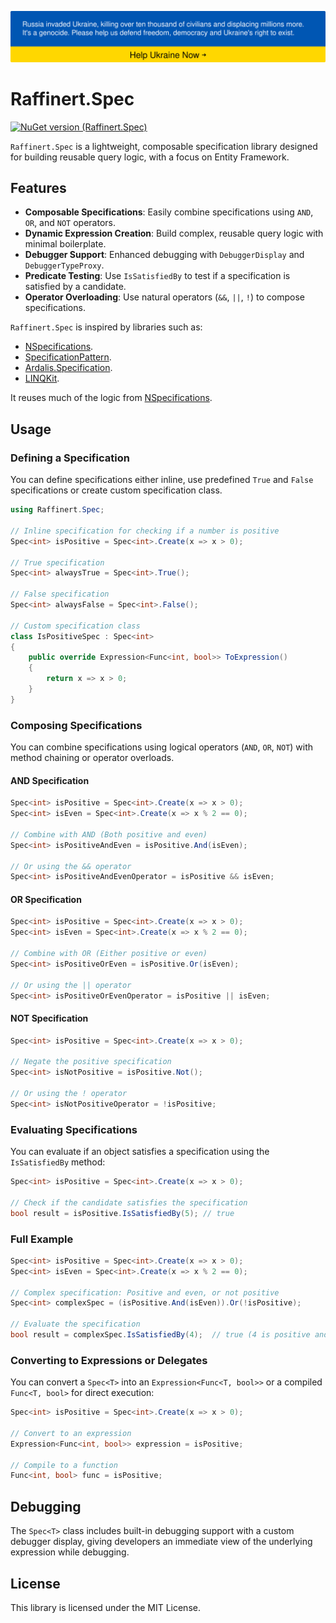 [![Stand With Ukraine](https://raw.githubusercontent.com/vshymanskyy/StandWithUkraine/main/banner2-direct.svg)](https://stand-with-ukraine.pp.ua)

# Raffinert.Spec
[![NuGet version (Raffinert.Spec)](https://img.shields.io/nuget/v/Raffinert.Spec.svg?style=flat-square)](https://www.nuget.org/packages/Raffinert.Spec/)

`Raffinert.Spec` is a lightweight, composable specification library designed for building reusable query logic, with a focus on Entity Framework.

## Features
- **Composable Specifications**: Easily combine specifications using `AND`, `OR`, and `NOT` operators.
- **Dynamic Expression Creation**: Build complex, reusable query logic with minimal boilerplate.
- **Debugger Support**: Enhanced debugging with `DebuggerDisplay` and `DebuggerTypeProxy`.
- **Predicate Testing**: Use `IsSatisfiedBy` to test if a specification is satisfied by a candidate.
- **Operator Overloading**: Use natural operators (`&&`, `||`, `!`) to compose specifications.

`Raffinert.Spec` is inspired by libraries such as:
* [NSpecifications](https://github.com/miholler/NSpecifications). 
* [SpecificationPattern](https://github.com/vkhorikov/SpecificationPattern).
* [Ardalis.Specification](https://github.com/ardalis/Specification).
* [LINQKit](https://github.com/scottksmith95/LINQKit).

It reuses much of the logic from [NSpecifications](https://github.com/miholler/NSpecifications).

## Usage

### Defining a Specification

You can define specifications either inline, use predefined `True` and `False` specifications or create custom specification class.

```csharp
using Raffinert.Spec;

// Inline specification for checking if a number is positive
Spec<int> isPositive = Spec<int>.Create(x => x > 0);

// True specification
Spec<int> alwaysTrue = Spec<int>.True();

// False specification
Spec<int> alwaysFalse = Spec<int>.False();

// Custom specification class
class IsPositiveSpec : Spec<int>
{
    public override Expression<Func<int, bool>> ToExpression()
    {
        return x => x > 0;
    }
}
```

### Composing Specifications

You can combine specifications using logical operators (`AND`, `OR`, `NOT`) with method chaining or operator overloads.

#### AND Specification

```csharp
Spec<int> isPositive = Spec<int>.Create(x => x > 0);
Spec<int> isEven = Spec<int>.Create(x => x % 2 == 0);

// Combine with AND (Both positive and even)
Spec<int> isPositiveAndEven = isPositive.And(isEven);

// Or using the && operator
Spec<int> isPositiveAndEvenOperator = isPositive && isEven;
```

#### OR Specification

```csharp
Spec<int> isPositive = Spec<int>.Create(x => x > 0);
Spec<int> isEven = Spec<int>.Create(x => x % 2 == 0);

// Combine with OR (Either positive or even)
Spec<int> isPositiveOrEven = isPositive.Or(isEven);

// Or using the || operator
Spec<int> isPositiveOrEvenOperator = isPositive || isEven;
```

#### NOT Specification

```csharp
Spec<int> isPositive = Spec<int>.Create(x => x > 0);

// Negate the positive specification
Spec<int> isNotPositive = isPositive.Not();

// Or using the ! operator
Spec<int> isNotPositiveOperator = !isPositive;
```

### Evaluating Specifications

You can evaluate if an object satisfies a specification using the `IsSatisfiedBy` method:

```csharp
Spec<int> isPositive = Spec<int>.Create(x => x > 0);

// Check if the candidate satisfies the specification
bool result = isPositive.IsSatisfiedBy(5); // true
```

### Full Example

```csharp
Spec<int> isPositive = Spec<int>.Create(x => x > 0);
Spec<int> isEven = Spec<int>.Create(x => x % 2 == 0);

// Complex specification: Positive and even, or not positive
Spec<int> complexSpec = (isPositive.And(isEven)).Or(!isPositive);

// Evaluate the specification
bool result = complexSpec.IsSatisfiedBy(4);  // true (4 is positive and even)
```

### Converting to Expressions or Delegates

You can convert a `Spec<T>` into an `Expression<Func<T, bool>>` or a compiled `Func<T, bool>` for direct execution:

```csharp
Spec<int> isPositive = Spec<int>.Create(x => x > 0);

// Convert to an expression
Expression<Func<int, bool>> expression = isPositive;

// Compile to a function
Func<int, bool> func = isPositive;
```

## Debugging

The `Spec<T>` class includes built-in debugging support with a custom debugger display, giving developers an immediate view of the underlying expression while debugging.

## License

This library is licensed under the MIT License.

